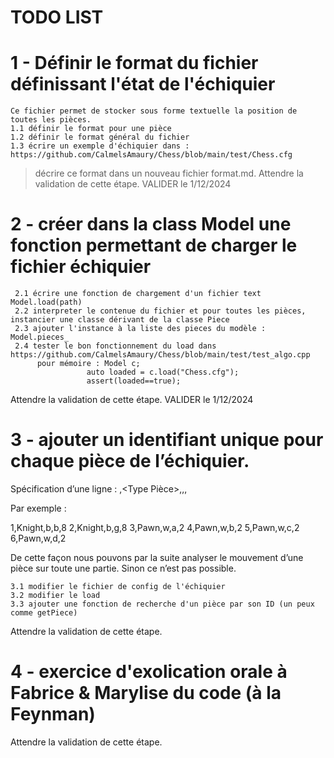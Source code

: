 # TODO LIST

# 1 - Définir le format du fichier définissant l'état de l'échiquier
    Ce fichier permet de stocker sous forme textuelle la position de toutes les pièces.
    1.1 définir le format pour une pièce 
    1.2 définir le format général du fichier
    1.3 écrire un exemple d'échiquier dans : https://github.com/CalmelsAmaury/Chess/blob/main/test/Chess.cfg

 > décrire ce format dans un nouveau fichier format.md.
Attendre la validation de cette étape. VALIDER le 1/12/2024 

# 2 - créer dans la class Model une fonction permettant de charger le fichier échiquier
     2.1 écrire une fonction de chargement d'un fichier text Model.load(path)
     2.2 interpreter le contenue du fichier et pour toutes les pièces, instancier une classe dérivant de la classe Piece
     2.3 ajouter l'instance à la liste des pieces du modèle : Model.pieces_
     2.4 tester le bon fonctionnement du load dans https://github.com/CalmelsAmaury/Chess/blob/main/test/test_algo.cpp
          pour mémoire : Model c;
                     auto loaded = c.load("Chess.cfg");
                     assert(loaded==true);

Attendre la validation de cette étape. VALIDER le 1/12/2024 

# 3 - ajouter un identifiant unique pour chaque pièce de l’échiquier.

Spécification d’une ligne : <id>,<Type Pièce>,<Couleur>,<colonne>,<rang>

Par exemple :

1,Knight,b,b,8
2,Knight,b,g,8
3,Pawn,w,a,2
4,Pawn,w,b,2
5,Pawn,w,c,2
6,Pawn,w,d,2


De cette façon nous pouvons par la suite analyser le mouvement d’une pièce sur toute une partie. Sinon ce n’est pas possible.

    3.1 modifier le fichier de config de l'échiquier
    3.2 modifier le load
    3.3 ajouter une fonction de recherche d'un pièce par son ID (un peux comme getPiece)

Attendre la validation de cette étape. 

# 4 - exercice d'exolication orale à Fabrice & Marylise du code (à la Feynman)

Attendre la validation de cette étape. 

